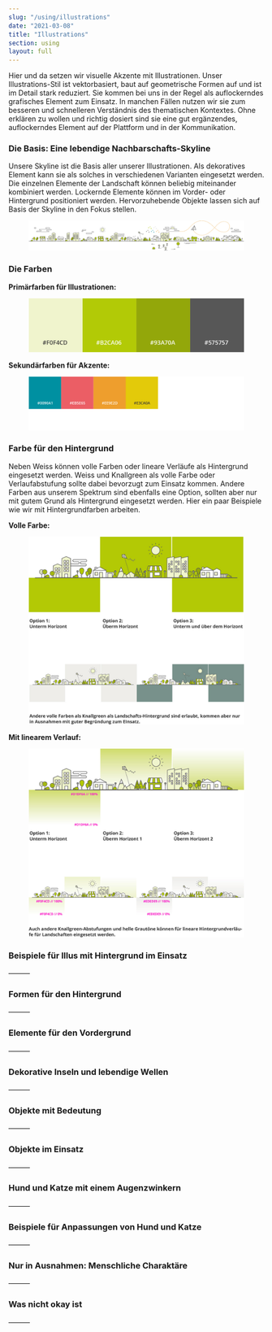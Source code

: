 ```yaml
---
slug: "/using/illustrations"
date: "2021-03-08"
title: "Illustrations"
section: using
layout: full
---
```


<p>Hier und da setzen wir visuelle Akzente mit Illustrationen. Unser Illustrations-Stil ist vektorbasiert, baut auf geometrische Formen auf und ist im Detail stark reduziert. Sie kommen bei uns in der Regel als auflockerndes grafisches Element zum Einsatz. In manchen Fällen nutzen wir sie zum besseren und schnelleren Verständnis des thematischen Kontextes. Ohne erklären zu wollen und richtig dosiert sind sie eine gut ergänzendes, auflockerndes Element auf der Plattform und in der Kommunikation.</p>

<h3 class="heading4">Die Basis: Eine lebendige Nachbarschafts-Skyline</h3>

<p>Unsere Skyline ist die Basis aller unserer Illustrationen. Als dekoratives Element kann sie als solches in verschiedenen Varianten eingesetzt werden. Die einzelnen Elemente der Landschaft können beliebig miteinander kombiniert werden. Lockernde Elemente können im Vorder- oder Hintergrund positioniert werden. Hervorzuhebende Objekte lassen sich auf Basis der Skyline in den Fokus stellen.</p>

<figure><img src="/images/illustrations-base-skyline.jpg" alt="" /></figure>

<h3 class="heading4">Die Farben</h3>

<div class="row">
    <div class="col">
        <p><b>Primärfarben für Illustrationen:</b></p>
        <figure><img src="/images/illustrations-colours-primary.png" alt="" /></figure>
    </div>
    <div class="col">
        <p><b>Sekundärfarben für Akzente:</b></p>
        <figure><img src="/images/illustrations-colours-secondary.png" alt="" /></figure>
    </div>
</div>

<h3 class="heading4">Farbe für den Hintergrund</h3>

<p>Neben Weiss können volle Farben oder lineare Verläufe als Hintergrund eingesetzt werden. Weiss und Knallgreen als volle Farbe oder Verlaufabstufung sollte dabei bevorzugt zum Einsatz kommen. Andere Farben aus unserem Spektrum sind ebenfalls eine Option, sollten aber nur mit gutem Grund als Hintergrund eingesetzt werden. Hier ein paar Beispiele wie wir mit Hintergrundfarben arbeiten.</p>

<div class="row">
    <div class="col">
        <p><b>Volle Farbe:</b></p>
        <figure><img src="/images/illustrations-background-1.jpg" alt="" /></figure>
        <p><small></small></p>
    </div>
    <div class="col">
        <p><b>Mit linearem Verlauf:</b></p>
        <figure><img src="/images/illustrations-background-2.jpg" alt="" /></figure>
    </div>
</div>

<h3 class="heading4">Beispiele für Illus mit Hintergrund im Einsatz</h3>

<p>———</p>

<h3 class="heading4">Formen für den Hintergrund</h3>

<p>———</p>

<h3 class="heading4">Elemente für den Vordergrund</h3>

<p>———</p>

<h3 class="heading4">Dekorative Inseln und lebendige Wellen</h3>

<p>———</p>

<h3 class="heading4">Objekte mit Bedeutung</h3>

<p>———</p>

<h3 class="heading4">Objekte im Einsatz</h3>

<p>———</p>

<h3 class="heading4">Hund und Katze mit einem Augenzwinkern</h3>

<p>———</p>

<h3 class="heading4">Beispiele für Anpassungen von Hund und Katze</h3>

<p>———</p>

<h3 class="heading4">Nur in Ausnahmen: Menschliche Charaktäre</h3>

<p>———</p>

<h3 class="heading4">Was nicht okay ist</h3>

<p>———</p>
